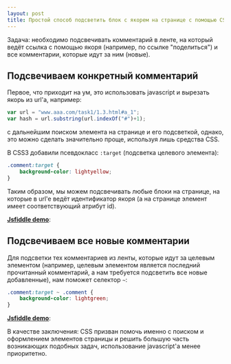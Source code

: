 ```yaml
---
layout: post
title: Простой способ подсветить блок с якорем на странице с помощью CSS
---
```


Задача: необходимо подсвечивать комментарий в ленте, на который ведёт ссылка с помощью якоря (например, по ссылке "поделиться") и все комментарии, которые идут за ним (новые). 

## Подсвечиваем конкретный комментарий

Первое, что приходит на ум, это использовать javascript и вырезать якорь из url'a, например:

```javascript
var url = "www.aaa.com/task1/1.3.html#a_1";
var hash = url.substring(url.indexOf("#")+1);
```

с дальнейшим поиском элемента на странице и его подсветкой, однако, это можно сделать значительно проще, используя лишь средства CSS.

В CSS3 добавили псевдокласс `:target` (подсветка целевого элемента):

```css
.comment:target {
    background-color: lightyellow;
}
``` 

Таким образом, мы можем подсвечивать любые блоки на странице, на которые в url'e ведёт идентификатор якоря (а на странице элемент имеет соответствующий атрибут id).

[**Jsfiddle demo**](https://fiddle.jshell.net/f6pqsv0d/1/show/#comment-2):

## Подсвечиваем все новые комментарии

Для подсветки тех комментариев из ленты, которые идут за целевым элементом (например, целевым элементом является последний прочитанный комментарий, а нам требуется подсветить все новые добавленные), нам поможет селектор `~`:

```css
.comment:target ~ .comment {
	background-color: lightgreen;
}
```

[**Jsfiddle demo**](https://fiddle.jshell.net/f6pqsv0d/show/#comment-2):

В качестве заключения: CSS призван помочь именно с поиском и оформлением элементов страницы и решить большую часть возникающих подобных задач, использование javascript'a менее приоритетно.